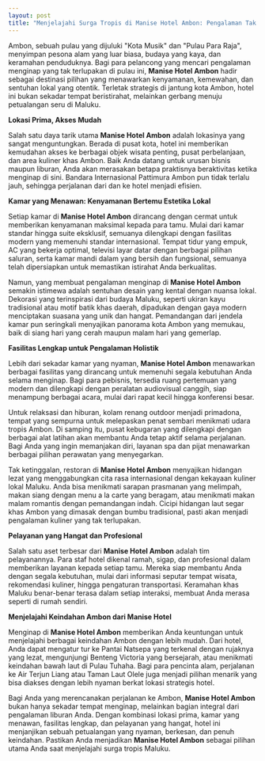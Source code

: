 ```yaml
---
layout: post
title: "Menjelajahi Surga Tropis di Manise Hotel Ambon: Pengalaman Tak Terlupakan"
---
```


Ambon, sebuah pulau yang dijuluki "Kota Musik" dan "Pulau Para Raja", menyimpan pesona alam yang luar biasa, budaya yang kaya, dan keramahan penduduknya. Bagi para pelancong yang mencari pengalaman menginap yang tak terlupakan di pulau ini, **Manise Hotel Ambon** hadir sebagai destinasi pilihan yang menawarkan kenyamanan, kemewahan, dan sentuhan lokal yang otentik. Terletak strategis di jantung kota Ambon, hotel ini bukan sekadar tempat beristirahat, melainkan gerbang menuju petualangan seru di Maluku.

**Lokasi Prima, Akses Mudah**

Salah satu daya tarik utama **Manise Hotel Ambon** adalah lokasinya yang sangat menguntungkan. Berada di pusat kota, hotel ini memberikan kemudahan akses ke berbagai objek wisata penting, pusat perbelanjaan, dan area kuliner khas Ambon. Baik Anda datang untuk urusan bisnis maupun liburan, Anda akan merasakan betapa praktisnya beraktivitas ketika menginap di sini. Bandara Internasional Pattimura Ambon pun tidak terlalu jauh, sehingga perjalanan dari dan ke hotel menjadi efisien.

**Kamar yang Menawan: Kenyamanan Bertemu Estetika Lokal**

Setiap kamar di **Manise Hotel Ambon** dirancang dengan cermat untuk memberikan kenyamanan maksimal kepada para tamu. Mulai dari kamar standar hingga suite eksklusif, semuanya dilengkapi dengan fasilitas modern yang memenuhi standar internasional. Tempat tidur yang empuk, AC yang bekerja optimal, televisi layar datar dengan berbagai pilihan saluran, serta kamar mandi dalam yang bersih dan fungsional, semuanya telah dipersiapkan untuk memastikan istirahat Anda berkualitas.

Namun, yang membuat pengalaman menginap di **Manise Hotel Ambon** semakin istimewa adalah sentuhan desain yang kental dengan nuansa lokal. Dekorasi yang terinspirasi dari budaya Maluku, seperti ukiran kayu tradisional atau motif batik khas daerah, dipadukan dengan gaya modern menciptakan suasana yang unik dan hangat. Pemandangan dari jendela kamar pun seringkali menyajikan panorama kota Ambon yang memukau, baik di siang hari yang cerah maupun malam hari yang gemerlap.

**Fasilitas Lengkap untuk Pengalaman Holistik**

Lebih dari sekadar kamar yang nyaman, **Manise Hotel Ambon** menawarkan berbagai fasilitas yang dirancang untuk memenuhi segala kebutuhan Anda selama menginap. Bagi para pebisnis, tersedia ruang pertemuan yang modern dan dilengkapi dengan peralatan audiovisual canggih, siap menampung berbagai acara, mulai dari rapat kecil hingga konferensi besar.

Untuk relaksasi dan hiburan, kolam renang outdoor menjadi primadona, tempat yang sempurna untuk melepaskan penat sembari menikmati udara tropis Ambon. Di samping itu, pusat kebugaran yang dilengkapi dengan berbagai alat latihan akan membantu Anda tetap aktif selama perjalanan. Bagi Anda yang ingin memanjakan diri, layanan spa dan pijat menawarkan berbagai pilihan perawatan yang menyegarkan.

Tak ketinggalan, restoran di **Manise Hotel Ambon** menyajikan hidangan lezat yang menggabungkan cita rasa internasional dengan kekayaan kuliner lokal Maluku. Anda bisa menikmati sarapan prasmanan yang melimpah, makan siang dengan menu a la carte yang beragam, atau menikmati makan malam romantis dengan pemandangan indah. Cicipi hidangan laut segar khas Ambon yang dimasak dengan bumbu tradisional, pasti akan menjadi pengalaman kuliner yang tak terlupakan.

**Pelayanan yang Hangat dan Profesional**

Salah satu aset terbesar dari **Manise Hotel Ambon** adalah tim pelayanannya. Para staf hotel dikenal ramah, sigap, dan profesional dalam memberikan layanan kepada setiap tamu. Mereka siap membantu Anda dengan segala kebutuhan, mulai dari informasi seputar tempat wisata, rekomendasi kuliner, hingga pengaturan transportasi. Keramahan khas Maluku benar-benar terasa dalam setiap interaksi, membuat Anda merasa seperti di rumah sendiri.

**Menjelajahi Keindahan Ambon dari Manise Hotel**

Menginap di **Manise Hotel Ambon** memberikan Anda keuntungan untuk menjelajahi berbagai keindahan Ambon dengan lebih mudah. Dari hotel, Anda dapat mengatur tur ke Pantai Natsepa yang terkenal dengan rujaknya yang lezat, mengunjungi Benteng Victoria yang bersejarah, atau menikmati keindahan bawah laut di Pulau Tuhaha. Bagi para pencinta alam, perjalanan ke Air Terjun Liang atau Taman Laut Olele juga menjadi pilihan menarik yang bisa diakses dengan lebih nyaman berkat lokasi strategis hotel.

Bagi Anda yang merencanakan perjalanan ke Ambon, **Manise Hotel Ambon** bukan hanya sekadar tempat menginap, melainkan bagian integral dari pengalaman liburan Anda. Dengan kombinasi lokasi prima, kamar yang menawan, fasilitas lengkap, dan pelayanan yang hangat, hotel ini menjanjikan sebuah petualangan yang nyaman, berkesan, dan penuh keindahan. Pastikan Anda menjadikan **Manise Hotel Ambon** sebagai pilihan utama Anda saat menjelajahi surga tropis Maluku.
